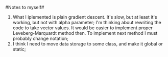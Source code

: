 #Notes to myself#
1. What I iplemented is plain gradient descent. It's slow, but at least it's working, but not with alpha parameter;
I'm thinking about rewriting the code to take vector values. It would be easier to implement proper Leveberg-Marquardt method then.
To implement next method I must probably change notation;
2. I think I need to move data storage to some class, and make it global or static;